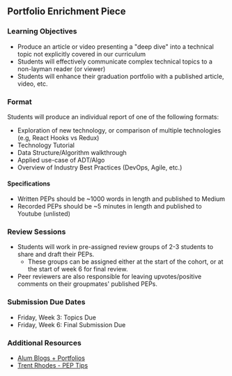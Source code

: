 ## Portfolio Enrichment Piece

### Learning Objectives


* Produce an article or video presenting a "deep dive" into a technical topic not explicitly covered in our curriculum
* Students will effectively communicate complex technical topics to a non-layman reader (or viewer)
* Students will enhance their graduation portfolio with a published article, video, etc.

### Format

Students will produce an individual report of one of the following formats:

* Exploration of new technology, or comparison of multiple technologies (e.g, React Hooks vs Redux)
* Technology Tutorial
* Data Structure/Algorithm walkthrough
* Applied use-case of ADT/Algo
* Overview of Industry Best Practices (DevOps, Agile, etc.)

#### Specifications
- Written PEPs should be ~1000 words in length and published to Medium
- Recorded PEPs should be ~5 minutes in length and published to Youtube (unlisted)

### Review Sessions

* Students will work in pre-assigned review groups of 2-3 students to share and draft their PEPs.
  * These groups can be assigned either at the start of the cohort, or at the start of week 6 for final review.
* Peer reviewers are also responsible for leaving upvotes/positive comments on their groupmates' published PEPs.

### Submission Due Dates

* Friday, Week 3: Topics Due
* Friday, Week 6: Final Submission Due


### Additional Resources

* [Alum Blogs + Portfolios](https://docs.google.com/document/d/1IYd_dmk493WQHCstUqhR4ZBFGaiIeleQC_pOiY4e7jA/edit?usp=sharing)
* [Trent Rhodes - PEP Tips](https://www.youtube.com/watch?v=dc7ZGO-05p4&amp;index=12&amp;t=13s)
